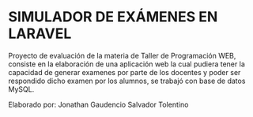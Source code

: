 <h1>SIMULADOR DE EXÁMENES EN LARAVEL</h1>

Proyecto de evaluación de la materia de Taller de Programación WEB, consiste en la elaboración de una aplicación web la cual pudiera tener la capacidad de generar examenes por parte de los docentes y poder ser respondido dicho examen por los alumnos, se trabajó con base de datos MySQL.

Elaborado por: Jonathan Gaudencio Salvador Tolentino
